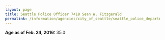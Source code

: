 ```yaml
---
layout: page
title: Seattle Police Officer 7418 Sean W. Fitzgerald
permalink: /information/agencies/city_of_seattle/seattle_police_department/copbook/7418/
---
```


**Age as of Feb. 24, 2016:** 35.0
